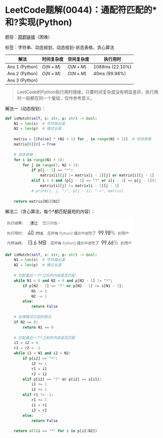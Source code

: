 # LeetCode题解(0044)：通配符匹配的*和?实现(Python)

题目：[原题链接](https://leetcode-cn.com/problems/wildcard-matching/)（困难）

标签：字符串、动态规划、动态规划-状态表格、贪心算法

| 解法           | 时间复杂度 | 空间复杂度 | 执行用时        |
| -------------- | ---------- | ---------- | --------------- |
| Ans 1 (Python) | $O(N×M)$   | $O(N×M)$   | 1088ms (22.10%) |
| Ans 2 (Python) | $O(N×M)$   | $O(N×M)$   | 40ms (99.98%)   |
| Ans 3 (Python) |            |            |                 |

>  LeetCode的Python执行用时随缘，只要时间复杂度没有明显差异，执行用时一般都在同一个量级，仅作参考意义。

解法一（动态规划）：

```python
def isMatch(self, s: str, p: str) -> bool:
    N1 = len(s)  # 字符串长度
    N2 = len(p)  # 模式长度

    matrix = [[False] * (N2 + 1) for _ in range(N1 + 1)]  # 状态表格
    matrix[0][0] = True

    # 状态转移
    for i in range(N1 + 1):
        for j in range(1, N2 + 1):
            if p[j - 1] == "*":
                matrix[i][j] |= matrix[i - 1][j] or matrix[i][j - 1]
            elif i > 0 and (p[j - 1] == "?" or s[i - 1] == p[j - 1]):
                matrix[i][j] |= matrix[i - 1][j - 1]
            # print(i, j, ":", p[j - 1], "->", matrix)

    return matrix[N1][N2]
```

解法二（贪心算法，每个*都匹配最短的内容）：

![LeetCode题解(0044)：截图1](LeetCode题解(0044)：截图1.png)

```python
def isMatch(self, s: str, p: str) -> bool:
    N1 = len(s)  # 字符串长度
    N2 = len(p)  # 模式长度

    # 匹配最后一个*之后的内容是否匹配
    while N1 > 0 and N2 > 0 and p[N2 - 1] != "*":
        if p[N2 - 1] == "?" or p[N2 - 1] == s[N1 - 1]:
            N1 -= 1
            N2 -= 1
        else:
            return False

    # 处理模式已空的情况
    if N2 == 0:
        return N1 == 0

    # 匹配最后一个*之前的内容是否匹配
    i1 = i2 = 0
    r1 = r2 = -1
    while i1 < N1 and i2 < N2:
        if p[i2] == "*":
            i2 += 1
            r1 = i1
            r2 = i2
        elif p[i2] == "?" or p[i2] == s[i1]:
            i1 += 1
            i2 += 1
        elif r1 != -1:
            r1 += 1
            i1 = r1
            i2 = r2
        else:
            return False
        
    return all(i == "*" for i in p[i2:N2])
```